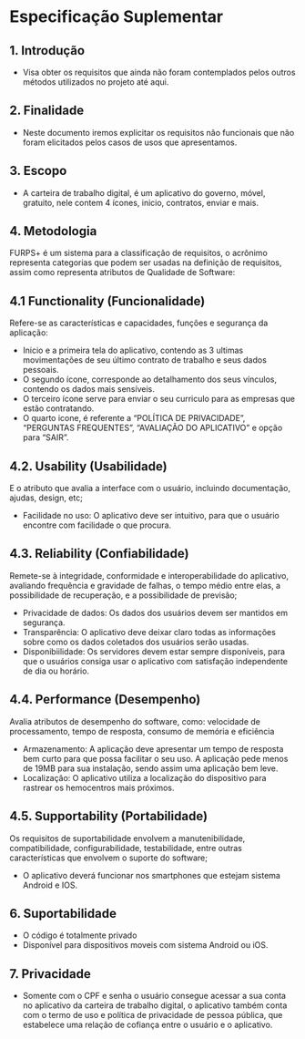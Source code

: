 # Especificação Suplementar

## 1. Introdução

* Visa obter os requisitos que ainda não foram contemplados pelos outros métodos utilizados no projeto até aqui.

## 2. Finalidade

* Neste documento iremos explicitar os requisitos não funcionais que não foram elicitados pelos casos de usos que apresentamos.

## 3. Escopo

* A carteira de trabalho digital, é um aplicativo do governo, móvel, gratuito,  nele contem 4 ícones, inicio, contratos, enviar e mais.

## 4. Metodologia

FURPS+ é um sistema para a classificação de requisitos, o acrônimo representa categorias que podem ser usadas na definição de requisitos, assim como representa atributos de Qualidade de Software:

## 4.1 Functionality (Funcionalidade)

Refere-se as características e capacidades, funções e segurança da aplicação: 

* Inicio e a primeira tela do aplicativo, contendo as 3 ultimas movimentações de seu
último contrato de trabalho e seus dados pessoais.
* O segundo ícone, corresponde ao detalhamento dos seus vínculos, contendo os dados mais
sensíveis.
* O terceiro ícone serve para enviar o seu curriculo para as empresas que estão contratando. 
* O quarto icone, é referente a “POLÍTICA DE PRIVACIDADE”, “PERGUNTAS FREQUENTES”,
“AVALIAÇÃO DO APLICATIVO” e opção para “SAIR”.

## 4.2. Usability (Usabilidade)

E o atributo que avalia a interface com o usuário, incluindo documentação, ajudas, design, etc;

* Facilidade no uso: O aplicativo deve ser intuitivo, para que o usuário encontre com facilidade o que procura.

## 4.3. Reliability (Confiabilidade)

Remete-se à integridade, conformidade e interoperabilidade do aplicativo, avaliando frequência e gravidade de falhas, o tempo médio entre elas, a possibilidade de recuperação, e a possibilidade de previsão;

* Privacidade de dados: Os dados dos usuários devem ser mantidos em segurança.
* Transparência: O aplicativo deve deixar claro todas as informações sobre como os dados coletados dos usuários serão usadas.
* Disponibiilidade: Os servidores devem estar sempre disponíveis, para que o usuários consiga usar o aplicativo com satisfação independente de dia ou horário.

## 4.4. Performance (Desempenho)

Avalia atributos de desempenho do software, como: velocidade de processamento, tempo de resposta, consumo de memória e eficiência

* Armazenamento: A aplicação deve apresentar um tempo de resposta bem curto para que possa facilitar o seu uso. A aplicação pede menos de 19MB para sua instalação, sendo assim uma aplicação bem leve.
* Localização: O aplicativo utiliza a localização do dispositivo para rastrear os hemocentros mais próximos.

## 4.5. Supportability (Portabilidade)

Os requisitos de suportabilidade envolvem a manutenibilidade, compatibilidade, configurabilidade, testabilidade, entre outras características que envolvem o suporte do software;

* O aplicativo deverá funcionar nos smartphones que estejam sistema Android e IOS.

## 6. Suportabilidade

* O código é totalmente privado
* Disponível para dispositivos moveis com sistema Android ou iOS.

## 7. Privacidade

* Somente com o CPF e senha o usuário consegue acessar a sua conta no aplicativo da carteira de trabalho digital, o aplicativo também conta com o termo de uso e política de privacidade de pessoa pública, que estabelece uma relação de cofiança entre o usuário e o aplicativo. 